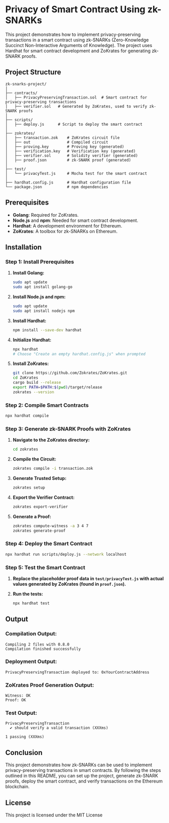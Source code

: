 # Privacy of Smart Contract Using zk-SNARKs

This project demonstrates how to implement privacy-preserving transactions in a smart contract using zk-SNARKs (Zero-Knowledge Succinct Non-Interactive Arguments of Knowledge). The project uses Hardhat for smart contract development and ZoKrates for generating zk-SNARK proofs.

## Project Structure

```
zk-snarks-project/
│
├── contracts/
│   ├── PrivacyPreservingTransaction.sol  # Smart contract for privacy-preserving transactions
│   ├── verifier.sol   # Generated by ZoKrates, used to verify zk-SNARK proofs
│
├── scripts/
│   ├── deploy.js      # Script to deploy the smart contract
│
├── zokrates/
│   ├── transaction.zok    # ZoKrates circuit file
│   ├── out                # Compiled circuit
│   ├── proving.key        # Proving key (generated)
│   ├── verification.key   # Verification key (generated)
│   ├── verifier.sol       # Solidity verifier (generated)
│   ├── proof.json         # zk-SNARK proof (generated)
│
├── test/
│   └── privacyTest.js     # Mocha test for the smart contract
│
├── hardhat.config.js      # Hardhat configuration file
└── package.json           # npm dependencies
```

## Prerequisites

- **Golang**: Required for ZoKrates.
- **Node.js** and **npm**: Needed for smart contract development.
- **Hardhat**: A development environment for Ethereum.
- **ZoKrates**: A toolbox for zk-SNARKs on Ethereum.

## Installation

### Step 1: Install Prerequisites

1. **Install Golang:**

   ```bash
   sudo apt update
   sudo apt install golang-go
   ```

2. **Install Node.js and npm:**

   ```bash
   sudo apt update
   sudo apt install nodejs npm
   ```

3. **Install Hardhat:**

   ```bash
   npm install --save-dev hardhat
   ```

4. **Initialize Hardhat:**

   ```bash
   npx hardhat
   # Choose "Create an empty hardhat.config.js" when prompted
   ```

5. **Install ZoKrates:**
   ```bash
   git clone https://github.com/Zokrates/ZoKrates.git
   cd ZoKrates
   cargo build --release
   export PATH=$PATH:$(pwd)/target/release
   zokrates --version
   ```

### Step 2: Compile Smart Contracts

```bash
npx hardhat compile
```

### Step 3: Generate zk-SNARK Proofs with ZoKrates

1. **Navigate to the ZoKrates directory:**

   ```bash
   cd zokrates
   ```

2. **Compile the Circuit:**

   ```bash
   zokrates compile -i transaction.zok
   ```

3. **Generate Trusted Setup:**

   ```bash
   zokrates setup
   ```

4. **Export the Verifier Contract:**

   ```bash
   zokrates export-verifier
   ```

5. **Generate a Proof:**
   ```bash
   zokrates compute-witness -a 3 4 7
   zokrates generate-proof
   ```

### Step 4: Deploy the Smart Contract

```bash
npx hardhat run scripts/deploy.js --network localhost
```

### Step 5: Test the Smart Contract

1. **Replace the placeholder proof data in `test/privacyTest.js` with actual values generated by ZoKrates (found in `proof.json`).**

2. **Run the tests:**
   ```bash
   npx hardhat test
   ```

## Output

### Compilation Output:

```
Compiling 2 files with 0.8.0
Compilation finished successfully
```

### Deployment Output:

```
PrivacyPreservingTransaction deployed to: 0xYourContractAddress
```

### ZoKrates Proof Generation Output:

```
Witness: OK
Proof: OK
```

### Test Output:

```
PrivacyPreservingTransaction
  ✔ should verify a valid transaction (XXXms)

1 passing (XXXms)
```

## Conclusion

This project demonstrates how zk-SNARKs can be used to implement privacy-preserving transactions in smart contracts. By following the steps outlined in this README, you can set up the project, generate zk-SNARK proofs, deploy the smart contract, and verify transactions on the Ethereum blockchain.

## License

This project is licensed under the MIT License
